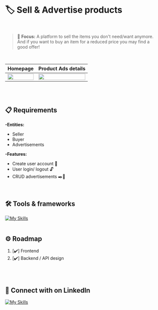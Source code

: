 # 🏷️ Sell & Advertise products
<br>

> 🎯 **Focus:** A platform to sell the items you don't need/want anymore. And if you want to buy an item for a reduced price you may find a good offer!

<br>
 
Homepage                   |  Product Ads details
:-------------------------:|:-------------------------:
<img src="https://github.com/meloryayala/anunx-next-project/assets/79602378/c8302e47-f07b-42bd-9d3a-387adf1b68a6" width="100%"> |  <img src="https://github.com/meloryayala/anunx-next-project/assets/79602378/4a81324b-eb10-4eca-bbf1-8a48dbadf8ad)" width="100%">

<br> <br>

## 📋 Requirements

**-Entities:**
* Seller
* Buyer
* Advertisements
      
**-Features:**
* Create user account 🦱
* User login/ logout 🔓
* CRUD advertisements ✒️📄

<br>

## 🛠️ Tools & frameworks

[![My Skills](https://skillicons.dev/icons?i=js,react,materialui,nodejs,mongodb,postman,git)](https://skillicons.dev)
<br> <br>

## ⚙️ Roadmap

1. [✔️] Frontend
2. [✔️] Backend / API design

<br> <br>

## 🔌 Connect with on LinkedIn

[![My Skills](https://skillicons.dev/icons?i=linkedin)](https://www.linkedin.com/in/melory-ayala/)

<br> <br>

